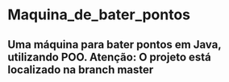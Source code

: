 # Maquina_de_bater_pontos
Uma máquina para bater pontos em Java, utilizando POO. **Atenção**: O projeto está localizado na branch master
---
